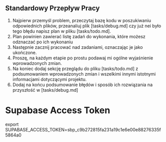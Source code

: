 ## Standardowy Przepływ Pracy

1. Najpierw przemyśl problem, przeczytaj bazę kodu w poszukiwaniu odpowiednich plików, przeanaliuj plik [tasks/debug.md] czy już nei było tego błędu napisz plan w pliku [tasks/todo.md].
2. Plan powinien zawierać listę zadań do wykonania, które możesz odznaczać po ich wykonaniu
3. Następnie zacznij pracować nad zadaniami, oznaczając je jako ukończone.
4. Proszę, na każdym etapie po prostu podawaj mi ogólne wyjaśnienie wprowadzonych zmian.
5. Na koniec dodaj sekcję przeglądu do pliku [tasks/todo.md] z podsumowaniem wprowadzonych zmian i wszelkimi innymi istotnymi informacjami dotyczącymi projektu.
6. Dodaj na końcu podsumowanie błędów i sposób ich rozwiązania na przyszłość w [tasks/debug.md]
  # Supabase Access Token
  export SUPABASE_ACCESS_TOKEN=sbp_c9b272815fa231a19c1e6e00e88276335f5864a0